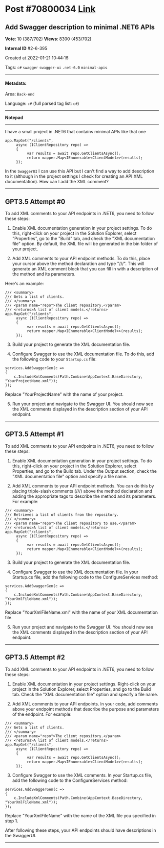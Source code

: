 
# Post \#70800034 [Link](https://stackoverflow.com/questions/70800034/)

## Add Swagger description to minimal .NET6 APIs

**Vote**: 10 (387/702) **Views**: 8300 (453/702) 

**Internal ID** \#2-6-395

Created at 2022-01-21 10:44:16

Tags: `c#` `swagger` `swagger-ui` `.net-6.0` `minimal-apis`

----------

#### Metadata:

Area: `Back-end`

Language: `c#` (full parsed tag list: `c#`)

----------

**Notepad**


----------

I have a small project in .NET6 that contains minimal APIs like that one
```
app.MapGet("/clients",
     async (IClientRepository repo) =>
     {
          var results = await repo.GetClientsAsync();
          return mapper.Map<IEnumerable<ClientModel>>(results);
     });
```

In the `SwaggerUI` I can use this API but I can't find a way to add description to it (although in the project settings I check for creating an API XML documentation).
[](https://i.stack.imgur.com/DfCTU.png)
How can I add the XML comment?


----------
        
## GPT3.5 Attempt \#0

To add XML comments to your API endpoints in .NET6, you need to follow these steps:

1. Enable XML documentation generation in your project settings. To do this, right-click on your project in the Solution Explorer, select "Properties", go to the "Build" tab, and check the "XML documentation file" option. By default, the XML file will be generated in the bin folder of your project.

2. Add XML comments to your API endpoint methods. To do this, place your cursor above the method declaration and type "///". This will generate an XML comment block that you can fill in with a description of the method and its parameters.

Here's an example:

```
/// <summary>
/// Gets a list of clients.
/// </summary>
/// <param name="repo">The client repository.</param>
/// <returns>A list of client models.</returns>
app.MapGet("/clients",
     async (IClientRepository repo) =>
     {
          var results = await repo.GetClientsAsync();
          return mapper.Map<IEnumerable<ClientModel>>(results);
     });
```

3. Build your project to generate the XML documentation file.

4. Configure Swagger to use the XML documentation file. To do this, add the following code to your `Startup.cs` file:

```
services.AddSwaggerGen(c =>
{
    c.IncludeXmlComments(Path.Combine(AppContext.BaseDirectory, "YourProjectName.xml"));
});
```

Replace "YourProjectName" with the name of your project.

5. Run your project and navigate to the Swagger UI. You should now see the XML comments displayed in the description section of your API endpoint.

--------

## GPT3.5 Attempt \#1

To add XML comments to your API endpoints in .NET6, you need to follow these steps:

1. Enable XML documentation generation in your project settings. To do this, right-click on your project in the Solution Explorer, select Properties, and go to the Build tab. Under the Output section, check the "XML documentation file" option and specify a file name.

2. Add XML comments to your API endpoint methods. You can do this by placing triple-slash comments (///) above the method declaration and adding the appropriate tags to describe the method and its parameters. For example:

```
/// <summary>
/// Retrieves a list of clients from the repository.
/// </summary>
/// <param name="repo">The client repository to use.</param>
/// <returns>A list of client models.</returns>
app.MapGet("/clients",
     async (IClientRepository repo) =>
     {
          var results = await repo.GetClientsAsync();
          return mapper.Map<IEnumerable<ClientModel>>(results);
     });
```

3. Build your project to generate the XML documentation file.

4. Configure Swagger to use the XML documentation file. In your Startup.cs file, add the following code to the ConfigureServices method:

```
services.AddSwaggerGen(c =>
{
    c.IncludeXmlComments(Path.Combine(AppContext.BaseDirectory, "YourXmlFileName.xml"));
});
```

Replace "YourXmlFileName.xml" with the name of your XML documentation file.

5. Run your project and navigate to the Swagger UI. You should now see the XML comments displayed in the description section of your API endpoint.

--------

## GPT3.5 Attempt \#2

To add XML comments to your API endpoints in .NET6, you need to follow these steps:

1. Enable XML documentation in your project settings. Right-click on your project in the Solution Explorer, select Properties, and go to the Build tab. Check the "XML documentation file" option and specify a file name.

2. Add XML comments to your API endpoints. In your code, add comments above your endpoint methods that describe the purpose and parameters of the endpoint. For example:

```
/// <summary>
/// Gets a list of clients.
/// </summary>
/// <param name="repo">The client repository.</param>
/// <returns>A list of client models.</returns>
app.MapGet("/clients",
     async (IClientRepository repo) =>
     {
          var results = await repo.GetClientsAsync();
          return mapper.Map<IEnumerable<ClientModel>>(results);
     });
```

3. Configure Swagger to use the XML comments. In your Startup.cs file, add the following code to the ConfigureServices method:

```
services.AddSwaggerGen(c =>
{
    c.IncludeXmlComments(Path.Combine(AppContext.BaseDirectory, "YourXmlFileName.xml"));
});
```

Replace "YourXmlFileName" with the name of the XML file you specified in step 1.

After following these steps, your API endpoints should have descriptions in the SwaggerUI.

--------
